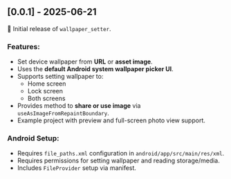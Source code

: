 ## [0.0.1] - 2025-06-21

🎉 Initial release of `wallpaper_setter`.

### Features:
- Set device wallpaper from **URL** or **asset image**.
- Uses the **default Android system wallpaper picker UI**.
- Supports setting wallpaper to:
  - Home screen
  - Lock screen
  - Both screens
- Provides method to **share or use image** via `useAsImageFromRepaintBoundary`.
- Example project with preview and full-screen photo view support.

### Android Setup:
- Requires `file_paths.xml` configuration in `android/app/src/main/res/xml`.
- Requires permissions for setting wallpaper and reading storage/media.
- Includes `FileProvider` setup via manifest.
